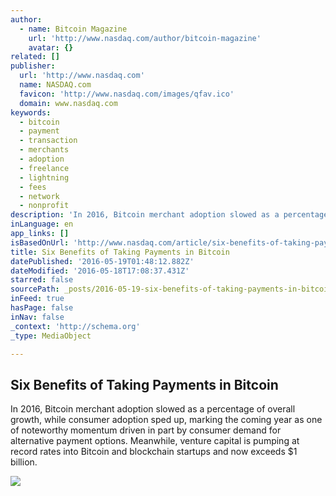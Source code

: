 ```yaml
---
author:
  - name: Bitcoin Magazine
    url: 'http://www.nasdaq.com/author/bitcoin-magazine'
    avatar: {}
related: []
publisher:
  url: 'http://www.nasdaq.com'
  name: NASDAQ.com
  favicon: 'http://www.nasdaq.com/images/qfav.ico'
  domain: www.nasdaq.com
keywords:
  - bitcoin
  - payment
  - transaction
  - merchants
  - adoption
  - freelance
  - lightning
  - fees
  - network
  - nonprofit
description: 'In 2016, Bitcoin merchant adoption slowed as a percentage of overall growth, while consumer adoption sped up, marking the coming year as one of noteworthy momentum driven in part by consumer demand for alternative payment options. Meanwhile, venture capital is pumping at record rates into Bitcoin and blockchain startups and now exceeds $1 billion.'
inLanguage: en
app_links: []
isBasedOnUrl: 'http://www.nasdaq.com/article/six-benefits-of-taking-payments-in-bitcoin-cm622912'
title: Six Benefits of Taking Payments in Bitcoin
datePublished: '2016-05-19T01:48:12.882Z'
dateModified: '2016-05-18T17:08:37.431Z'
starred: false
sourcePath: _posts/2016-05-19-six-benefits-of-taking-payments-in-bitcoin.md
inFeed: true
hasPage: false
inNav: false
_context: 'http://schema.org'
_type: MediaObject

---
```

<article style=""><h1>Six Benefits of Taking Payments in Bitcoin</h1><p>In 2016, Bitcoin merchant adoption slowed as a percentage of overall growth, while consumer adoption sped up, marking the coming year as one of noteworthy momentum driven in part by consumer demand for alternative payment options. Meanwhile, venture capital is pumping at record rates into Bitcoin and blockchain startups and now exceeds $1 billion.</p><img src="http://www.nasdaq.com/reference/hiresphotos/news-photos/bitcoin/325x200/bitcoin12.jpg" /></article>